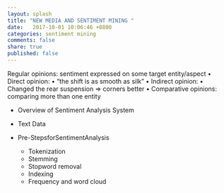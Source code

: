 ```yaml
---
layout: splash
title: "NEW MEDIA AND SENTIMENT MINING "
date:   2017-10-01 10:06:46 +0800
categories: sentiment mining
comments: false
share: true
published: false
---
```


Regular opinions: sentiment expressed on some target entity/aspect
•  Direct opinion:
•  “the shift is as smooth as silk”
•  Indirect opinion:
•  Changed the rear suspension => corners better
•  Comparative opinions: comparing more than one entity



- Overview of Sentiment Analysis System
    

- Text Data

- Pre-StepsforSentimentAnalysis
    + Tokenization
    + Stemming
    + Stopword removal
    + Indexing
    + Frequency and word cloud